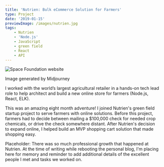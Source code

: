 ```yaml
---
title: 'Nutrien: Bulk eCommerce Solution for Farmers'
type: Project
date: '2019-01-15'
previewImage: /images/nutrien.jpg
tags:
    - Nutrien
    - 'Node.js'
    - JavaScript
    - green field
    - React
    - API
---
```


![Space Foundation website](/images/nutrien.jpg)

Image generated by Midjourney

I worked with the world’s largest agricultural retailer in a hands-on tech lead role to help architect and build a new online store for farmers (Node.js, React, ELK).

This was an amazing eight month adventure! I joined Nutrien's green field startup project to serve farmers with online solutions. Before this project, farmers had to decide between mailing a $100,000 check for needed crop chemicals, or drive the check somewhere distant. After Nutrien's decision to expand online, I helped build an MVP shopping cart solution that made shopping easy.

Placeholder: There was so much professional growth that happened at Nutrien. At the time of writing while rebooting the personal blog, I'm placing here for memory and reminder to add additional details of the excellent people I met and tasks we worked on.
